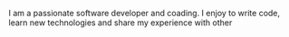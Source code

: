 I am a passionate software developer and coading. I enjoy to write code, learn new technologies and share my experience with other
